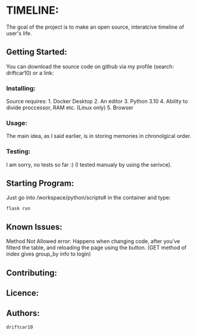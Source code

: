 # TIMELINE:
The goal of the project is to make an open source, interatcive timeline of user's life.

## Getting Started:
You can download the source code on github via my profile (search: driftcar10) or a link: 

### Installing:
Source requires:
    1. Docker Desktop
    2. An editor
    3. Python 3.10
    4. Ability to divide proccessor, RAM etc. (Linux only)
    5. Browser

### Usage:
The main idea, as I said earlier, is in storing memories in chronolgical order.

### Testing:
I am sorry, no tests so far :) (I tested manualy by using the serivce).

## Starting Program:
Just go into /workspace/python/scripts# in the container and type: 

```
flask run
```

## Known Issues:
Method Not Allowed error: Happens when changing code, after you've filterd the table, and reloading the page using the button. 
    (GET method of index gives group_by info to login)

## Contributing:

## Licence:

## Authors:
    driftcar10